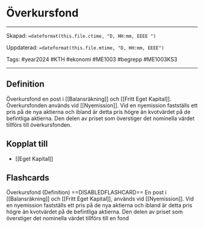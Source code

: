 # Överkursfond

---

Skapad: `=dateformat(this.file.ctime, "D, HH:mm, EEEE ")`

Uppdaterad: `=dateformat(this.file.mtime, "D, HH:mm, EEEE")`

Tags: #year2024 #KTH #ekonomi #ME1003 #begrepp #ME1003KS3

---

## Definition

Överkursfond en post i [[Balansräkning]] och [[Fritt Eget Kapital]]. Överkursfonden används vid [[Nyemission]]. Vid en nyemission fastställs ett pris på de nya aktierna och ibland är detta pris högre än kvotvärdet på de befintliga aktierna. Den delen av priset som överstiger det nominella värdet tillförs till överkursfonden.

## Kopplat till

- [[Eget Kapital]]

## Flashcards

Överkursfond (Definition) ==DISABLEDFLASHCARD== En post i [[Balansräkning]] och [[Fritt Eget Kapital]], används vid [[Nyemission]]. Vid en nyemission fastställs ett pris på de nya aktierna och ibland är detta pris högre än kvotvärdet på de befintliga aktierna. Den delen av priset som överstiger det nominella värdet tillförs till en fond
